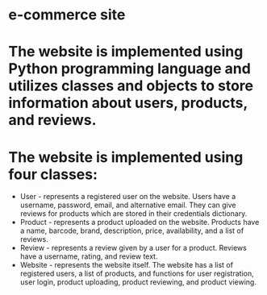 # e-commerce site
# The website is implemented using Python programming language and utilizes classes and objects to store information about users, products, and reviews.

# The website is implemented using four classes:

* User - represents a registered user on the website. Users have a username, password, email, and alternative email. They can give reviews for products which are stored in their credentials dictionary.
* Product - represents a product uploaded on the website. Products have a name, barcode, brand, description, price, availability, and a list of reviews.
* Review - represents a review given by a user for a product. Reviews have a username, rating, and review text.
* Website - represents the website itself. The website has a list of registered users, a list of products, and functions for user registration, user login, product uploading, product reviewing, and product viewing.
